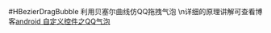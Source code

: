 #HBezierDragBubble
利用贝塞尔曲线仿QQ拖拽气泡
\n详细的原理讲解可查看博客[android 自定义控件之QQ气泡](https://blog.csdn.net/u013209460/article/details/83305761)